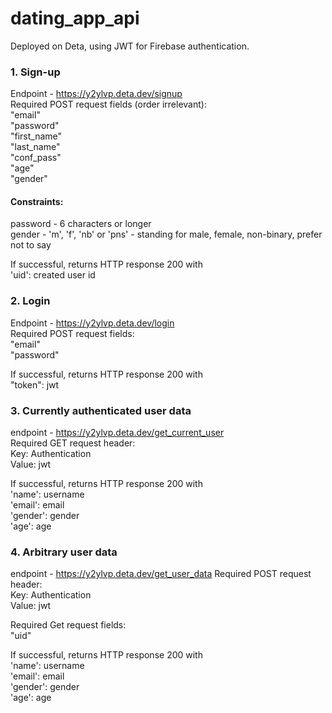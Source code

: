 # dating_app_api

Deployed on Deta, using JWT for Firebase authentication.

### 1. Sign-up 
Endpoint - https://y2ylvp.deta.dev/signup  
Required POST request fields (order irrelevant):  
    "email"  
    "password"  
    "first_name"  
    "last_name"  
    "conf_pass"  
    "age"   
    "gender"   
    
#### Constraints:   
password - 6 characters or longer   
gender - 'm', 'f', 'nb' or 'pns' - standing for male, female, non-binary, prefer not to say   

If successful, returns HTTP response 200 with  
'uid': created user id

### 2. Login
Endpoint - https://y2ylvp.deta.dev/login  
Required POST request fields:  
    "email"  
    "password"

If successful, returns HTTP response 200 with  
"token": jwt
### 3. Currently authenticated user data 
endpoint - https://y2ylvp.deta.dev/get_current_user  
Required GET request header:  
Key: Authentication  
Value: jwt

If successful, returns HTTP response 200 with   
'name': username   
'email': email   
'gender': gender   
'age': age   
### 4. Arbitrary user data
endpoint - https://y2ylvp.deta.dev/get_user_data
Required POST request header:  
Key: Authentication  
Value: jwt

Required Get request fields:  
    "uid"

If successful, returns HTTP response 200 with   
'name': username   
'email': email   
'gender': gender   
'age': age   
